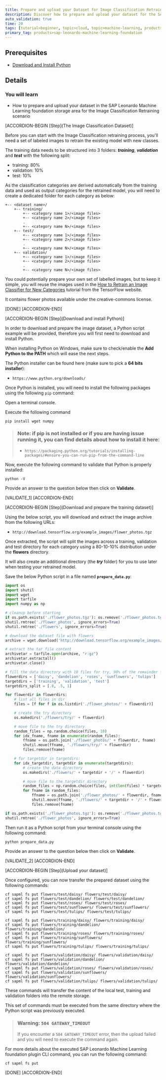 ```yaml
---
title: Prepare and upload your Dataset for Image Classification Retraining
description: Discover how to prepare and upload your dataset for the SAP Leonardo Machine Learning foundation Image Classification Retraining scenario
auto_validation: true
time: 20
tags: [tutorial>beginner, topic>cloud, topic>machine-learning, products>sap-cloud-platform, products>sap-cloud-platform-for-the-cloud-foundry-environment]
primary_tag: products>sap-leonardo-machine-learning-foundation
---
```


## Prerequisites
- [Download and Install Python](https://www.python.org/downloads/)

## Details
### You will learn
  - How to prepare and upload your dataset in the SAP Leonardo Machine Learning foundation storage area for the Image Classification Retraining scenario

[ACCORDION-BEGIN [Step](The Image Classification Dataset)]

Before you can start with the Image Classification retraining process, you'll need a set of labeled images to retrain the existing model with new classes.

The training data needs to be structured into 3 folders: ***training***, ***validation*** and ***test*** with the following split:

 - training: 80%
 - validation: 10%
 - test: 10%

As the classification categories are derived automatically from the training data and used as output categories for the retrained model, you will need to create a dedicated folder for each category as below:

```
+-- <dataset name>/
    +-- training/
        +-- <category name 1>/<image files>
        +-- <category name 2>/<image files>
        .
        +-- <category name N>/<image files>        
    +-- test/
        +-- <category name 1>/<image files>
        +-- <category name 2>/<image files>
        .
        +-- <category name N>/<image files>  
    +-- validation/
        +-- <category name 1>/<image files>
        +-- <category name 2>/<image files>
        .
        +-- <category name N>/<image files>  
```

You could potentially prepare your own set of labelled images, but to keep it simple, you will reuse the images used in the [How to Retrain an Image Classifier for New Categories](https://www.tensorflow.org/tutorials/image_retraining) tutorial from the TensorFlow website.

It contains flower photos available under the creative-commons license.

[DONE]
[ACCORDION-END]

[ACCORDION-BEGIN [Step](Download and install Python)]

In order to download and prepare the image dataset, a Python script example will be provided, therefore you will first need to download and install Python.

When installing Python on Windows, make sure to check/enable the **Add Python to the PATH** which will ease the next steps.

The Python installer can be found here (make sure to pick a **64 bits installer**):

- `https://www.python.org/downloads/`

Once Python is installed, you will need to install the following packages using the following `pip` command:

Open a terminal console.

Execute the following command

```shell
pip install wget numpy
```

> ### **Note:** if pip is not installed or if you are having issue running it, you can find details about how to install it here:
>
> - `https://packaging.python.org/tutorials/installing-packages/#ensure-you-can-run-pip-from-the-command-line`

Now, execute the following command to validate that Python is properly installed:

```shell
python -V
```

Provide an answer to the question below then click on **Validate**.

[VALIDATE_1]
[ACCORDION-END]

[ACCORDION-BEGIN [Step](Download and prepare the training dataset)]

Using the below script, you will download and extract the image archive from the following URLs:

 - `http://download.tensorflow.org/example_images/flower_photos.tgz`

Once extracted, the script will split the images across a training, validation and test directory for each category using a 80-10-10% distribution under the **flowers** directory.

It will also create an additional directory (the ***try*** folder) for you to use later when testing your retrained model.

Save the below Python script in a file named **`prepare_data.py`**:

```python
import os
import shutil
import wget
import tarfile
import numpy as np

# cleanup before starting
if os.path.exists('./flower_photos.tgz'): os.remove('./flower_photos.tgz')
shutil.rmtree('./flower_photos', ignore_errors=True)
shutil.rmtree('./flowers', ignore_errors=True)

# download the dataset file with flowers
archive = wget.download('http://download.tensorflow.org/example_images/flower_photos.tgz')

# extract the tar file content
archivetar = tarfile.open(archive, "r:gz")
archivetar.extractall()
archivetar.close()

# fill the data directory with 10 files for try, 90% of the remainder for training, 5% for validation and 5% for test
flowerdirs = ['daisy', 'dandelion', 'roses', 'sunflowers', 'tulips']
targetdirs = ['training', 'validation', 'test']
targetdirs_split = [.8, .5, 1]

for flowerdir in flowerdirs:
    # list all files in dir
    files = [f for f in os.listdir('./flower_photos/' + flowerdir)]

    # create the try directory
    os.makedirs('./flowers/try/' + flowerdir)

    # move file to the try directory
    random_files = np.random.choice(files, 10)    
    for idx_fname, fname in enumerate(random_files):
        ffname = os.path.join('./flower_photos/' + flowerdir, fname)
        shutil.move(ffname, './flowers/try/' + flowerdir)
        files.remove(fname)

    # for targetdir in targetdirs:
    for idx_targetdir, targetdir in enumerate(targetdirs):
        # create the data directory
        os.makedirs('./flowers/' + targetdir + '/' + flowerdir)

        # move file to the targetdir directory
        random_files = np.random.choice(files, int(len(files) * targetdirs_split[idx_targetdir]), replace=False)
        for fname in random_files:
            ffname = os.path.join('./flower_photos/' + flowerdir, fname)
            shutil.move(ffname, './flowers/' + targetdir + '/' + flowerdir)
            files.remove(fname)

if os.path.exists('./flower_photos.tgz'): os.remove('./flower_photos.tgz')
shutil.rmtree('./flower_photos', ignore_errors=True)
```

Then run it as a Python script from your terminal console using the following command:

```shell
python prepare_data.py
```

Provide an answer to the question below then click on **Validate**.

[VALIDATE_2]
[ACCORDION-END]

[ACCORDION-BEGIN [Step](Upload your dataset)]

Once configured, you can now transfer the prepared dataset using the following commands:

```shell
cf sapml fs put flowers/test/daisy/ flowers/test/daisy/
cf sapml fs put flowers/test/dandelion/ flowers/test/dandelion/
cf sapml fs put flowers/test/roses/ flowers/test/roses/
cf sapml fs put flowers/test/sunflowers/ flowers/test/sunflowers/
cf sapml fs put flowers/test/tulips/ flowers/test/tulips/

cf sapml fs put flowers/training/daisy/ flowers/training/daisy/
cf sapml fs put flowers/training/dandelion/ flowers/training/dandelion/
cf sapml fs put flowers/training/roses/ flowers/training/roses/
cf sapml fs put flowers/training/sunflowers/ flowers/training/sunflowers/
cf sapml fs put flowers/training/tulips/ flowers/training/tulips/

cf sapml fs put flowers/validation/daisy/ flowers/validation/daisy/
cf sapml fs put flowers/validation/dandelion/ flowers/validation/dandelion/
cf sapml fs put flowers/validation/roses/ flowers/validation/roses/
cf sapml fs put flowers/validation/sunflowers/ flowers/validation/sunflowers/
cf sapml fs put flowers/validation/tulips/ flowers/validation/tulips/
```

These commands will transfer the content of the local test, training and validation folders into the remote storage.

This set of commands must be executed from the same directory where the Python script was previously executed.

> ### **Warning:** `504 GATEWAY_TIMEOUT`
> If you encounter a `504 GATEWAY_TIMEOUT` error, then the upload failed and you will need to execute the command again.

For more details about the executed SAP Leonardo Machine Learning foundation plugin CLI command, you can run the following command:

```shell
cf sapml fs put
```

[DONE]
[ACCORDION-END]
